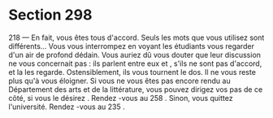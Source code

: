 # Section 298

218
— En fait, vous êtes tous d'accord.  Seuls les mots que vous
utilisez sont différents...
Vous vous interrompez en voyant les étudiants vous regarder
d'un air de profond dédain. Vous auriez dû vous douter que leur
discussion ne vous concernait pas : ils parlent entre eux et , s'ils
ne sont pas  d'accord, et la les regarde. Ostensiblement, ils vous
tournent le dos. Il ne vous reste plus qu'à vous éloigner. Si vous
ne vous êtes pas encore rendu au Département des arts et de la
littérature, vous pouvez dirigez vos pas de ce côté, si vous le
désirez . Rendez -vous au 258 . Sinon, vous quittez l'université.
Rendez -vous au 235 .